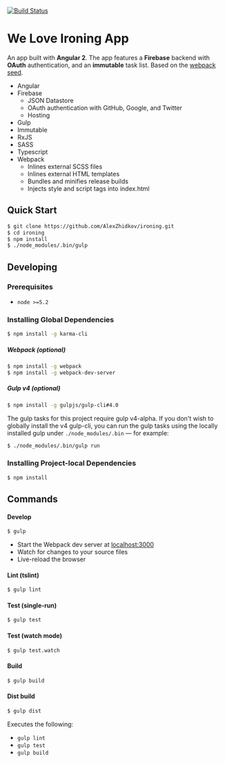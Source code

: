 [![Build Status](https://travis-ci.org/AlexZhidkov/Ironing.svg?branch=master)](https://travis-ci.org/AlexZhidkov/Ironing)

# We Love Ironing App
An app built with **Angular 2**. The app features a **Firebase** backend with **OAuth** authentication, and an **immutable** task list. Based on the <a href="https://github.com/r-park/angular2-webpack-seed" target="_blank">webpack seed</a>.

- Angular
- Firebase
  - JSON Datastore
  - OAuth authentication with GitHub, Google, and Twitter
  - Hosting
- Gulp
- Immutable
- RxJS
- SASS
- Typescript
- Webpack
  - Inlines external SCSS files
  - Inlines external HTML templates
  - Bundles and minifies release builds
  - Injects style and script tags into index.html


## Quick Start
```bash
$ git clone https://github.com/AlexZhidkov/ironing.git
$ cd ironing
$ npm install
$ ./node_modules/.bin/gulp
```


## Developing
### Prerequisites
- `node >=5.2`

### Installing Global Dependencies
```bash
$ npm install -g karma-cli
```

##### Webpack (optional)
```bash
$ npm install -g webpack
$ npm install -g webpack-dev-server
```

##### Gulp v4 (optional)
```bash
$ npm install -g gulpjs/gulp-cli#4.0
```
The gulp tasks for this project require gulp v4-alpha. If you don't wish to globally install the v4 gulp-cli, you can run the gulp tasks using the locally installed gulp under `./node_modules/.bin` — for example:
```bash
$ ./node_modules/.bin/gulp run
```


### Installing Project-local Dependencies
```bash
$ npm install
```


## Commands
#### Develop
```bash
$ gulp
```
- Start the Webpack dev server at <a href="http://localhost:3000" target="_blank">localhost:3000</a>
- Watch for changes to your source files
- Live-reload the browser

#### Lint (tslint)
```bash
$ gulp lint
```

#### Test (single-run)
```bash
$ gulp test
```

#### Test (watch mode)
```bash
$ gulp test.watch
```

#### Build
```bash
$ gulp build
```

#### Dist build
```bash
$ gulp dist
```
Executes the following:
- `gulp lint`
- `gulp test`
- `gulp build`
